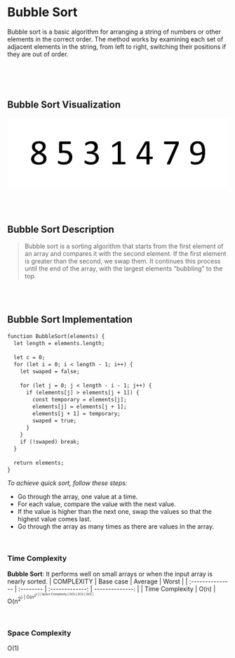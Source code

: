 # **Bubble Sort**

<p>
Bubble sort is a basic algorithm for arranging a string of numbers or other elements in the correct order. The method works by examining each set of adjacent elements in the string, from left to right, switching their positions if they are out of order.
</p>

<br/>
<br/>
<br/>

## Bubble Sort Visualization

![Bubble sort gif](../public/gifs/bubble-sort.gif)

<br/>
<br/>

## Bubble Sort Description

> Bubble sort is a sorting algorithm that starts from the first element of an array and compares it with the second element. If the first element is greater than the second, we swap them. It continues this process until the end of the array, with the largest elements “bubbling” to the top.

<br/>
<br/>

## Bubble Sort Implementation

```
function BubbleSort(elements) {
  let length = elements.length;

  let c = 0;
  for (let i = 0; i < length - 1; i++) {
    let swaped = false;

    for (let j = 0; j < length - i - 1; j++) {
      if (elements[j] > elements[j + 1]) {
        const temporary = elements[j];
        elements[j] = elements[j + 1];
        elements[j + 1] = temporary;
        swaped = true;
      }
    }
    if (!swaped) break;
  }

  return elements;
}
```

_To achieve quick sort, follow these steps:_

- Go through the array, one value at a time.
- For each value, compare the value with the next value.
- If the value is higher than the next one, swap the values so that the highest value comes last.
- Go through the array as many times as there are values in the array.

<br />

### Time Complexity

**Bubble Sort**: It performs well on small arrays or when the input array is nearly sorted.
| COMPLEXITY | Base case | Average | Worst |
| :--------------- | :-------- | :-------------: | --------------: |
| Time Complexity | O(n) | O(n<sup>2<sup>) | O(n<sup>2<sup>) |
| Space Complexity | O(1) | O(1) | O(1) |

<br />

### Space Complexity

O(1)
